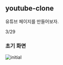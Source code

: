 ## youtube-clone
유튜브 페이지를 만들어보자.

3/29

### 초기 화면
![initial](https://user-images.githubusercontent.com/79741497/112904217-92572680-9123-11eb-8a85-429bcacbb557.PNG)
